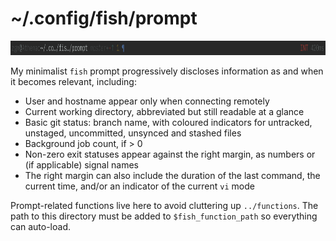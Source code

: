 # ~/.config/fish/prompt

<img src="https://raw.githubusercontent.com/zgracem/dotconfig/master/fish/prompt/prompt.png" width="890" height="23">

My minimalist `fish` prompt progressively discloses information as and when it
becomes relevant, including:

* User and hostname appear only when connecting remotely
* Current working directory, abbreviated but still readable at a glance
* Basic git status: branch name, with coloured indicators for untracked,
  unstaged, uncommitted, unsynced and stashed files
* Background job count, if > 0
* Non-zero exit statuses appear against the right margin, as numbers or (if
  applicable) signal names
* The right margin can also include the duration of the last command, the
  current time, and/or an indicator of the current `vi` mode

Prompt-related functions live here to avoid cluttering up `../functions`. The
path to this directory must be added to `$fish_function_path` so everything can
auto-load.
